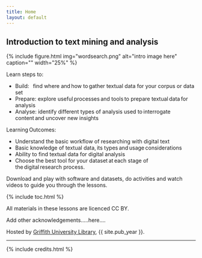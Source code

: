 ```yaml
---
title: Home
layout: default
---
```


## Introduction to text mining and analysis

{% include figure.html img="wordsearch.png" alt="intro image here" caption="" width="25%" %}

Learn steps to: 

- Build:    find where and how to gather textual data for your corpus or data set  
- Prepare:  explore useful processes and tools to prepare textual data for analysis
- Analyse:  identify different types of analysis used to interrogate content and uncover new insights

Learning Outcomes: 

- Understand the basic workflow of researching with digital text 
- Basic knowledge of textual data, its types and usage considerations  
- Ability to find textual data for digital analysis 
- Choose the best tool for your dataset at each stage of the digital research process. 

Download and play with software and datasets, do activities and watch videos to guide you through the lessons. 

{% include toc.html %}

All materials in these lessons are licenced CC BY.

Add other acknowledgements.....here....

Hosted by [Griffith University Library](https://www.griffith.edu.au/library), {{ site.pub_year }}.
  
------

{% include credits.html %}
